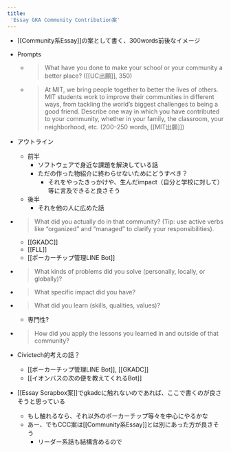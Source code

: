 ```yaml
---
title:
 'Essay GKA Community Contribution案'
---
```


- [[Community系Essay]]の案として書く、300words前後なイメージ
- Prompts
    - >  What have you done to make your school or your community a better place? ([[UC出願]], 350)
    - >  At MIT, we bring people together to better the lives of others. MIT students work to improve their communities in different ways, from tackling the world’s biggest challenges to being a good friend. Describe one way in which you have contributed to your community, whether in your family, the classroom, your neighborhood, etc. (200–250 words, [[MIT出願]])

- アウトライン
    - 前半
        - ソフトウェアで身近な課題を解決している話
        - ただの作った物紹介に終わらせないためにどうすべき？
            - それをやったきっかけや、生んだimpact（自分と学校に対して）等に言及できると良さそう
    - 後半
        - それを他の人に広めた話


- > What did you actually do in that community? (Tip: use active verbs like “organized” and “managed” to clarify your responsibilities).
    - [[GKADC]]
    - [[FLL]]
    - [[ポーカーチップ管理LINE Bot]]
- >  What kinds of problems did you solve (personally, locally, or globally)?

- >  What specific impact did you have?

- >  What did you learn (skills, qualities, values)?
    - 専門性?

- >  How did you apply the lessons you learned in and outside of that community?


- Civictech的考えの話？
    - [[ポーカーチップ管理LINE Bot]], [[GKADC]]
    - [[イオンバスの次の便を教えてくれるBot]]

- [[Essay Scrapbox案]]でgkadcに触れないのであれば、ここで書くのが良さそうと思っている
    - もし触れるなら、それ以外のポーカーチップ等々を中心にやるかな
    - あー、でもCCC案は[[Community系Essay]]とは別にあった方が良さそう
        - リーダー系話も結構含めるので

